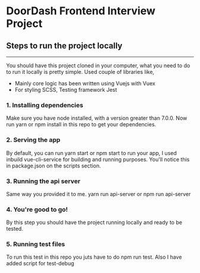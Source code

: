 # DoorDash Frontend Interview Project

 ## Steps to run the project locally
 ---

You should have this project cloned in your computer, what you need to do to run it locally is pretty simple.
Used couple of libraries like,
- Mainly core logic has been written using Vuejs with Vuex 
- For styling SCSS, Testing framework Jest

### 1. Installing dependencies
Make sure you have node installed, with a version greater than 7.0.0. 
Now run yarn or npm install in this repo to get your dependencies.

### 2. Serving the app
By default, you can run yarn start or npm start to run your app, I used inbuild vue-cli-service for building and running purposes. You'll notice this in package.json on the scripts section.

### 3. Running the api server
Same way you provided it to me. yarn run api-server or npm run api-server

### 4. You're good to go!
By this step you should have the project running locally and ready to be tested.

### 5. Running test files
To run this test in this repo you juts have to do npm run test. Also I have added script for test-debug